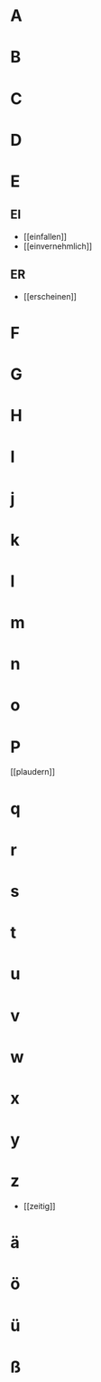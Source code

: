 # A 
# B 
# C 
# D
# E
## EI
- [[einfallen]]
- [[einvernehmlich]]
## ER
- [[erscheinen]]
# F 
# G 
# H 
# I 
# j 
# k 
# l 
# m 
# n 
# o 
# P 
[[plaudern]]
# q 
# r 
# s 
# t 
# u 
# v 
# w 
# x 
# y 
# z 
- [[zeitig]]
# ä 
# ö 
# ü 
# ß